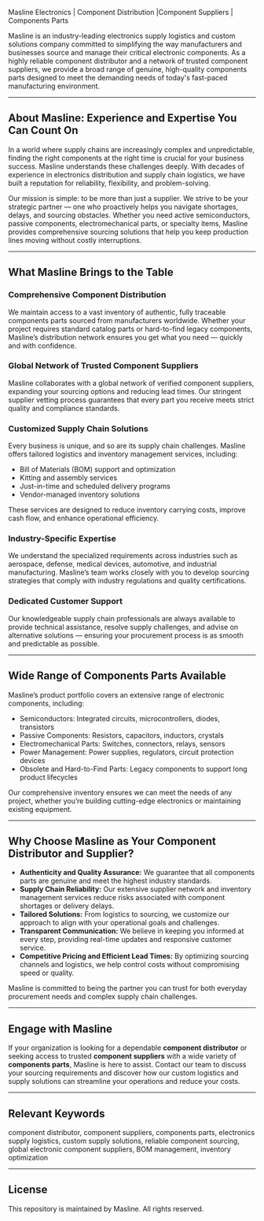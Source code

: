  Masline Electronics | Component Distribution |Component Suppliers | Components Parts

Masline is an industry-leading electronics supply logistics and custom solutions company committed to simplifying the way manufacturers and businesses source and manage their critical electronic components. As a highly reliable component distributor and a network of trusted component suppliers, we provide a broad range of genuine, high-quality components parts designed to meet the demanding needs of today's fast-paced manufacturing environment.

--------------------------------------------------------------------------------------------------------------------------------------------

## About Masline: Experience and Expertise You Can Count On

In a world where supply chains are increasingly complex and unpredictable, finding the right components at the right time is crucial for your business success. Masline understands these challenges deeply. With decades of experience in electronics distribution and supply chain logistics, we have built a reputation for reliability, flexibility, and problem-solving.

Our mission is simple: to be more than just a supplier. We strive to be your strategic partner — one who proactively helps you navigate shortages, delays, and sourcing obstacles. Whether you need active semiconductors, passive components, electromechanical parts, or specialty items, Masline provides comprehensive sourcing solutions that help you keep production lines moving without costly interruptions.

---

## What Masline Brings to the Table

### Comprehensive Component Distribution  
We maintain access to a vast inventory of authentic, fully traceable components parts sourced from manufacturers worldwide. Whether your project requires standard catalog parts or hard-to-find legacy components, Masline’s distribution network ensures you get what you need — quickly and with confidence.

### Global Network of Trusted Component Suppliers  
Masline collaborates with a global network of verified component suppliers, expanding your sourcing options and reducing lead times. Our stringent supplier vetting process guarantees that every part you receive meets strict quality and compliance standards.

### Customized Supply Chain Solutions  
Every business is unique, and so are its supply chain challenges. Masline offers tailored logistics and inventory management services, including:

- Bill of Materials (BOM) support and optimization  
- Kitting and assembly services  
- Just-in-time and scheduled delivery programs  
- Vendor-managed inventory solutions  

These services are designed to reduce inventory carrying costs, improve cash flow, and enhance operational efficiency.

### Industry-Specific Expertise  
We understand the specialized requirements across industries such as aerospace, defense, medical devices, automotive, and industrial manufacturing. Masline’s team works closely with you to develop sourcing strategies that comply with industry regulations and quality certifications.

### Dedicated Customer Support  
Our knowledgeable supply chain professionals are always available to provide technical assistance, resolve supply challenges, and advise on alternative solutions — ensuring your procurement process is as smooth and predictable as possible.

---------------------------------------------------------------------------------------------------------------------------------------------

## Wide Range of Components Parts Available

Masline’s product portfolio covers an extensive range of electronic components, including:

- Semiconductors: Integrated circuits, microcontrollers, diodes, transistors  
- Passive Components: Resistors, capacitors, inductors, crystals  
- Electromechanical Parts: Switches, connectors, relays, sensors  
- Power Management: Power supplies, regulators, circuit protection devices  
- Obsolete and Hard-to-Find Parts: Legacy components to support long product lifecycles  

Our comprehensive inventory ensures we can meet the needs of any project, whether you’re building cutting-edge electronics or maintaining existing equipment.

---

## Why Choose Masline as Your Component Distributor and Supplier?

- **Authenticity and Quality Assurance:** We guarantee that all components parts are genuine and meet the highest industry standards.  
- **Supply Chain Reliability:** Our extensive supplier network and inventory management services reduce risks associated with component shortages or delivery delays.  
- **Tailored Solutions:** From logistics to sourcing, we customize our approach to align with your operational goals and challenges.  
- **Transparent Communication:** We believe in keeping you informed at every step, providing real-time updates and responsive customer service.  
- **Competitive Pricing and Efficient Lead Times:** By optimizing sourcing channels and logistics, we help control costs without compromising speed or quality.  

Masline is committed to being the partner you can trust for both everyday procurement needs and complex supply chain challenges.

---

## Engage with Masline

If your organization is looking for a dependable **component distributor** or seeking access to trusted **component suppliers** with a wide variety of **components parts**, Masline is here to assist. Contact our team to discuss your sourcing requirements and discover how our custom logistics and supply solutions can streamline your operations and reduce your costs.

---

## Relevant Keywords

component distributor, component suppliers, components parts, electronics supply logistics, custom supply solutions, reliable component sourcing, global electronic component suppliers, BOM management, inventory optimization

---

## License

This repository is maintained by Masline. All rights reserved.
